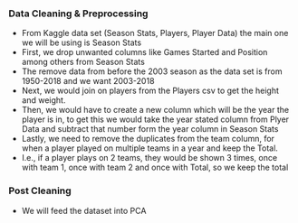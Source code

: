 ### Data Cleaning & Preprocessing

- From Kaggle data set (Season Stats, Players, Player Data) the main one we will be using is Season Stats
- First, we drop unwanted columns like Games Started and Position among others from Season Stats
- The remove data from before the 2003 season as the data set is from 1950-2018 and we want 2003-2018
- Next, we would join on players from the Players csv to get the height and weight.
- Then, we would have to create a new column which will be the year the player is in, to get this we would take the year stated column from Plyer Data and subtract that number form the year column in Season Stats
- Lastly, we need to remove the duplicates from the team column, for when a player played on multiple teams in a year and keep the Total.
- I.e., if a player plays on 2 teams, they would be shown 3 times, once with team 1, once with team 2 and once with Total, so we keep the total

### Post Cleaning

- We will feed the dataset into PCA
